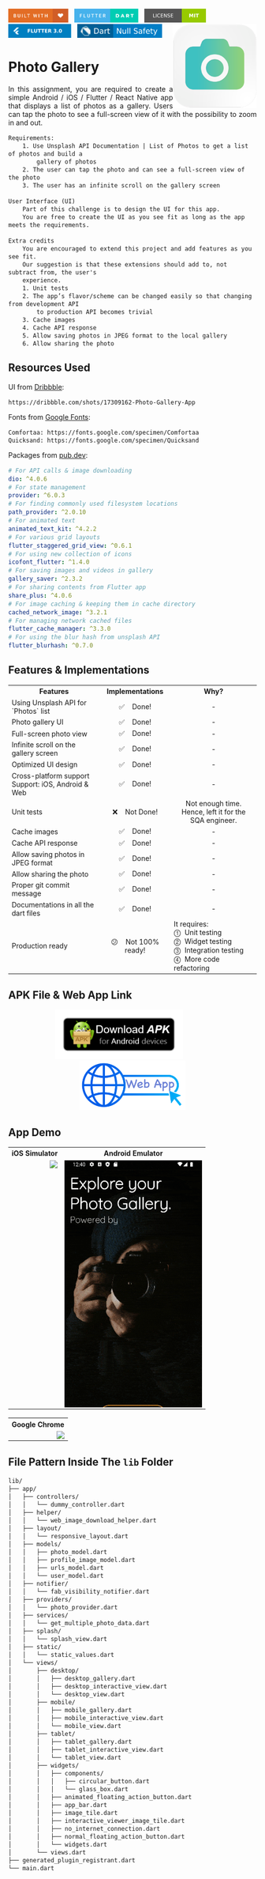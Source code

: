 <img src="screenshots/badges/built-with-love.svg" height="28px"/>&nbsp;&nbsp;
<img src="screenshots/badges/flutter-dart.svg" height="28px" />&nbsp;&nbsp;
<a href="https://choosealicense.com/licenses/mit/" target="_blank"><img src="screenshots/badges/license-MIT.svg" height="28px" /></a>&nbsp;&nbsp;
<img src="screenshots/badges/Flutter-3.svg" height="28px" />&nbsp;&nbsp;
<img src="screenshots/badges/dart-null_safety-blue.svg" height="28px"/>
<img align="right" src="screenshots/store_icons/playstore_new.png" height="170"></img>

# Photo Gallery

<p align="justify" > 
In this assignment, you are required to create a simple Android / iOS / Flutter / React Native app that displays a list of photos as a gallery. Users can tap the photo to see a full-screen view of it with the possibility to zoom in and out.
</p>

```
Requirements:
    1. Use Unsplash API Documentation | List of Photos to get a list of photos and build a
        gallery of photos
    2. The user can tap the photo and can see a full-screen view of the photo
    3. The user has an infinite scroll on the gallery screen

User Interface (UI)
    Part of this challenge is to design the UI for this app.
    You are free to create the UI as you see fit as long as the app meets the requirements.

Extra credits
    You are encouraged to extend this project and add features as you see fit.
    Our suggestion is that these extensions should add to, not subtract from, the user's
    experience.
    1. Unit tests
    2. The app’s flavor/scheme can be changed easily so that changing from development API
        to production API becomes trivial
    3. Cache images
    4. Cache API response
    5. Allow saving photos in JPEG format to the local gallery
    6. Allow sharing the photo
```

## Resources Used

UI from [Dribbble](https://dribbble.com):

```
https://dribbble.com/shots/17309162-Photo-Gallery-App
```

Fonts from [Google Fonts](https://fonts.google.com):

```
Comfortaa: https://fonts.google.com/specimen/Comfortaa
Quicksand: https://fonts.google.com/specimen/Quicksand
```

Packages from [pub.dev](https://pub.dev/):

```yaml
# For API calls & image downloading
dio: ^4.0.6
# For state management
provider: ^6.0.3
# For finding commonly used filesystem locations
path_provider: ^2.0.10
# For animated text
animated_text_kit: ^4.2.2
# For various grid layouts
flutter_staggered_grid_view: ^0.6.1
# For using new collection of icons
icofont_flutter: ^1.4.0
# For saving images and videos in gallery
gallery_saver: ^2.3.2
# For sharing contents from Flutter app
share_plus: ^4.0.6
# For image caching & keeping them in cache directory
cached_network_image: ^3.2.1
# For managing network cached files
flutter_cache_manager: ^3.3.0
# For using the blur hash from unsplash API
flutter_blurhash: ^0.7.0
```

## Features & Implementations

<table align="center" style="margin: 0px auto;">
  <tr>
    <th align="center">Features</th>
    <th align="center">Implementations</th>
    <th align="center">Why?</th>
  </tr>
  <tr>
    <td>Using Unsplash API for `Photos` list</td>
    <td align="center">✅ &nbsp;&nbsp; Done!</td>
    <td align="center">-</td>
  </tr>
  <tr>
    <td>Photo gallery UI</td>
    <td align="center">✅ &nbsp;&nbsp; Done!</td>
    <td align="center">-</td>
  </tr>
  <tr>
    <td>Full-screen photo view</td>
    <td align="center">✅ &nbsp;&nbsp; Done!</td>
    <td align="center">-</td>
  </tr>
  <tr>
    <td>Infinite scroll on the gallery screen</td>
    <td align="center">✅ &nbsp;&nbsp; Done!</td>
    <td align="center">-</td>
  </tr>
  <tr>
    <td>Optimized UI design</td>
    <td align="center">✅ &nbsp;&nbsp; Done!</td>
    <td align="center">-</td>
  </tr>
  <tr>
    <td>Cross-platform support<br>Support: iOS, Android & Web</td>
    <td align="center">✅ &nbsp;&nbsp; Done!</td>
    <td align="center">-</td>
  </tr>
  <tr>
    <td>Unit tests</td>
    <td align="center">❌ &nbsp;&nbsp; Not Done!</td>
    <td align="center">Not enough time.<br>Hence, left it for the SQA engineer.</td>
  </tr>
  <tr>
    <td>Cache images</td>
    <td align="center">✅ &nbsp;&nbsp; Done!</td>
    <td align="center">-</td>
  </tr>
  <tr>
    <td>Cache API response</td>
    <td align="center">✅ &nbsp;&nbsp; Done!</td>
    <td align="center">-</td>
  </tr>
  <tr>
    <td>Allow saving photos in JPEG format</td>
    <td align="center">✅ &nbsp;&nbsp; Done!</td>
    <td align="center">-</td>
  </tr>
  <tr>
    <td>Allow sharing the photo</td>
    <td align="center">✅ &nbsp;&nbsp; Done!</td>
    <td align="center">-</td>
  </tr>
  <tr>
    <td>Proper git commit message</td>
    <td align="center">✅ &nbsp;&nbsp; Done!</td>
    <td align="center">-</td>
  </tr>
  <tr>
    <td>Documentations in all the dart files</td>
    <td align="center">✅ &nbsp;&nbsp; Done!</td>
    <td align="center">-</td>
  </tr>
  <tr>
    <td>Production ready</td>
    <td align="center">😕 &nbsp;&nbsp; Not 100% ready!</td>
    <td>
    It requires:<br>
    ⓵&nbsp;&nbsp;Unit testing<br>
    ⓶&nbsp;&nbsp;Widget testing<br>
    ⓷&nbsp;&nbsp;Integration testing<br>
    ⓸&nbsp;&nbsp;More code refactoring</td>
  </tr>
</table>

## APK File & Web App Link

<p align="center">
    <a href="https://drive.google.com/file/d/1Kq4QDnCmo6MGl12CU5wLeSDYCr3N5LA1/view?usp=sharing" target="_blank"><img src="screenshots/download_apk/download.png" height="100" ></img></a>&nbsp;&nbsp;&nbsp;&nbsp;&nbsp;&nbsp;&nbsp;&nbsp;&nbsp;&nbsp;&nbsp;&nbsp;&nbsp;&nbsp;
    <a href="https://md-siam.github.io/photo_gallery_web/" target="_blank"><img src="screenshots/web_app/web_app.png" height="100" ></img></a>
</p>

## App Demo

<table align="center" style="margin: 0px auto;">
  <tr>
    <th>iOS Simulator</th>
    <th>Android Emulator</th>
  </tr>
  <tr>
    <td><img align="right" src="screenshots/gif/ios_simulator.gif" height="500"></img></td>
    <td><img align="right" src="screenshots/gif/android_emulator.gif" height="500"></img></td>
  </tr>
  </table>
  <br>
<table align="center" style="margin: 0px auto;">
  <tr>
    <th>Google Chrome</th>
  </tr>
  <tr>
    <td><img align="right" src="screenshots/gif/google_chrome.gif"></img></td>
  </tr>
  </table>

## File Pattern Inside The `lib` Folder

```
lib/
├── app/
│   ├── controllers/
│   │   └── dummy_controller.dart
│   ├── helper/
│   │   └── web_image_download_helper.dart
│   ├── layout/
│   │   └── responsive_layout.dart
│   ├── models/
│   │   ├── photo_model.dart
│   │   ├── profile_image_model.dart
│   │   ├── urls_model.dart
│   │   └── user_model.dart
│   ├── notifier/
│   │   └── fab_visibility_notifier.dart
│   ├── providers/
│   │   └── photo_provider.dart
│   ├── services/
│   │   └── get_multiple_photo_data.dart
│   ├── splash/
│   │   └── splash_view.dart
│   ├── static/
│   │   └── static_values.dart
│   └── views/
│       ├── desktop/
│       │   ├── desktop_gallery.dart
│       │   ├── desktop_interactive_view.dart
│       │   └── desktop_view.dart
│       ├── mobile/
│       │   ├── mobile_gallery.dart
│       │   ├── mobile_interactive_view.dart
│       │   └── mobile_view.dart
│       ├── tablet/
│       │   ├── tablet_gallery.dart
│       │   ├── tablet_interactive_view.dart
│       │   └── tablet_view.dart
│       ├── widgets/
│       │   ├── components/
│       │   │   ├── circular_button.dart
│       │   │   └── glass_box.dart
│       │   ├── animated_floating_action_button.dart
│       │   ├── app_bar.dart
│       │   ├── image_tile.dart
│       │   ├── interactive_viewer_image_tile.dart
│       │   ├── no_internet_connection.dart
│       │   ├── normal_floating_action_button.dart
│       │   └── widgets.dart
│       └── views.dart
├── generated_plugin_registrant.dart
└── main.dart
```
